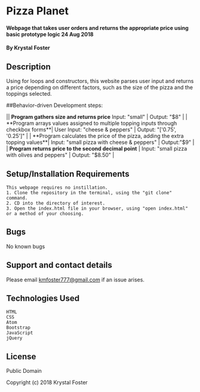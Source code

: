 # Pizza Planet

#### Webpage that takes user orders and returns the appropriate price using basic prototype logic 24 Aug 2018
#### By Krystal Foster

## Description

Using for loops and constructors, this website parses user input and returns a price depending on different factors, such as the size of the pizza and the toppings selected.  

##Behavior-driven Development steps:

|| **Program gathers size and returns price** Input: "small" | Output: "$8" |
| **Program arrays values assigned to multiple topping inputs through checkbox forms**| User Input: "cheese & peppers" | Output: "['0.75', '0.25']" |
| **Program calculates the price of the pizza, adding the extra topping values**| Input: "small pizza with cheese & peppers" | Output:"$9" |
| **Program returns price to the second decimal point** | Input: "small pizza with olives and peppers" | Output: "$8.50" |


## Setup/Installation Requirements

    This webpage requires no instillation.
    1. Clone the repository in the terminal, using the "git clone" command.
    2. CD into the directory of interest.
    3. Open the index.html file in your browser, using "open index.html" or a method of your choosing.

## Bugs

No known bugs

## Support and contact details

Please email kmfoster777@gmail.com if an issue arises.

## Technologies Used

    HTML
    CSS
    Atom
    Bootstrap
    JavaScript
    jQuery

## License

Public Domain

Copyright (c) 2018 Krystal Foster
